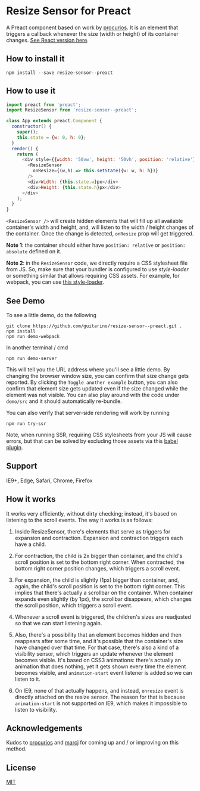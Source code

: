 # Resize Sensor for Preact

A Preact component based on work by [procurios](https://github.com/procurios/ResizeSensor). It is an element that triggers a callback whenever the size (width or height) of its container changes. [See React version here](https://github.com/guitarino/resize-sensor--react).

## How to install it

```
npm install --save resize-sensor--preact
```

## How to use it

```javascript
import preact from 'preact';
import ResizeSensor from 'resize-sensor--preact';

class App extends preact.Component {
  constructor() {
    super();
    this.state = {w: 0, h: 0};
  }
  render() {
    return (
      <div style={{width: '50vw', height: '50vh', position: 'relative'}}>
        <ResizeSensor
          onResize={(w,h) => this.setState({w: w, h: h})}
        />
        <div>Width: {this.state.w}px</div>
        <div>Height: {this.state.h}px</div>
      </div>
    );
  }
}
```

`<ResizeSensor />` will create hidden elements that will fill up all available container's width and height, and, will listen to the width / height changes of the container. Once the change is detected, `onResize` prop will get triggered.

**Note 1**: the container should either have `position: relative` or `position: absolute` defined on it.

**Note 2**: in the `ResizeSensor` code, we directly require a CSS stylesheet file from JS. So, make sure that your bundler is configured to use *style-loader* or something similar that allows requiring CSS assets. For example, for webpack, you can use [this style-loader](https://github.com/webpack-contrib/style-loader).

## See Demo

To see a little demo, do the following

```
git clone https://github.com/guitarino/resize-sensor--preact.git .
npm install
npm run demo-webpack
```

In another terminal / cmd

```
npm run demo-server
```

This will tell you the URL address where you'll see a little demo. By changing the browser window size, you can confirm that size change gets reported. By clicking the `Toggle another example` button, you can also confirm that element size gets updated even if the size changed while the element was not visible. You can also play around with the code under `demo/src` and it should automatically re-bundle.

You can also verify that server-side rendering will work by running

```
npm run try-ssr
```

Note, when running SSR, requiring CSS stylesheets from your JS will cause errors, but that can be solved by excluding those assets via this [babel plugin](https://www.npmjs.com/package/babel-plugin-transform-require-ignore).

## Support

IE9+, Edge, Safari, Chrome, Firefox

## How it works

It works very efficiently, without dirty checking; instead, it's based on listening to the scroll events. The way it works is as follows:

1. Inside ResizeSensor, there's elements that serve as triggers for expansion and contraction. Expansion and contraction triggers each have a child.

2. For contraction, the child is 2x bigger than container, and the child's scroll position is set to the bottom right corner. When contracted, the bottom right corner position changes, which triggers a scroll event.

3. For expansion, the child is slightly (1px) bigger than container, and, again, the child's scroll position is set to the bottom right corner. This implies that there's actually a scrollbar on the container. When container expands even slightly (by 1px), the scrollbar disappears, which changes the scroll position, which triggers a scroll event.

4. Whenever a scroll event is triggered, the children's sizes are readjusted so that we can start listening again.

5. Also, there's a possibility that an element becomes hidden and then reappears after some time, and it's possible that the container's size have changed over that time. For that case, there's also a kind of a visibility sensor, which triggers an update whenever the element becomes visible. It's based on CSS3 animations: there's actually an animation that does nothing, yet it gets shown every time the element becomes visible, and `animation-start` event listener is added so we can listen to it.

6. On IE9, none of that actually happens, and instead, `onresize` event is directly attached on the resize sensor. The reason for that is because `animation-start` is not supported on IE9, which makes it impossible to listen to visibility.

## Acknowledgements

Kudos to [procurios](https://github.com/procurios/ResizeSensor) and [marcj](https://github.com/marcj/css-element-queries/) for coming up and / or improving on this method.

## License

[MIT](https://github.com/guitarino/resize-sensor--preact/blob/master/LICENSE)